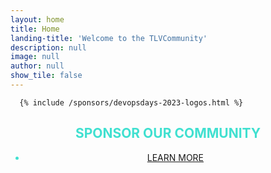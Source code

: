 ```yaml
---
layout: home
title: Home
landing-title: 'Welcome to the TLVCommunity'
description: null
image: null
author: null
show_tile: false
---
```




<div class="inner">

      {% include /sponsors/devopsdays-2023-logos.html %}







<h2 style="text-transform: uppercase; color: turquoise; text-align: center;">SPONSOR OUR COMMUNITY</h2>       
 <ul class="actions" style="text-transform: uppercase; color: turquoise; text-align: center;"><li><a href="/sponsor" class="button next">LEARN MORE</a></li></ul> 
</div>

